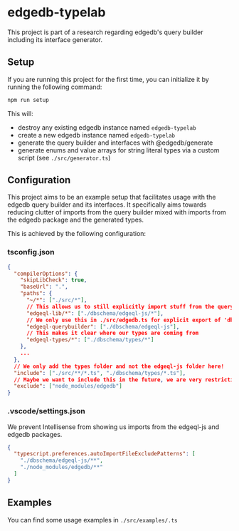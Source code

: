 # edgedb-typelab

This project is part of a research regarding edgedb's query builder including its interface generator.

## Setup

If you are running this project for the first time, you can initialize it by running the following command:

```bash
npm run setup
```

This will:

- destroy any existing edgedb instance named `edgedb-typelab`
- create a new edgedb instance named `edgedb-typelab`
- generate the query builder and interfaces with @edgedb/generate
- generate enums and value arrays for string literal types via a custom script (see `./src/generator.ts`)

## Configuration

This project aims to be an example setup that facilitates usage with the edgedb query builder and its interfaces. It specifically aims towards reducing clutter of imports from the query builder mixed with imports from the edgedb package and the generated types.

This is achieved by the following configuration:

### tsconfig.json

```json
{
  "compilerOptions": {
    "skipLibCheck": true,
    "baseUrl": ".",
    "paths": {
      "~/*": ["./src/*"],
      // This allows us to still explicitly import stuff from the query builder
      "edgeql-lib/*": ["./dbschema/edgeql-js/*"],
      // We only use this in ./src/edgedb.ts for explicit export of 'db'
      "edgeql-querybuilder": ["./dbschema/edgeql-js"],
      // This makes it clear where our types are coming from
      "edgeql-types/*": ["./dbschema/types/*"]
    },
    ...
  },
  // We only add the types folder and not the edgeql-js folder here!
  "include": ["./src/**/*.ts", "./dbschema/types/*.ts"],
  // Maybe we want to include this in the future, we are very restrictive here
  "exclude": ["node_modules/edgedb"]
}
```

### .vscode/settings.json

We prevent Intellisense from showing us imports from the edgeql-js and edgedb packages.

```json
{
  "typescript.preferences.autoImportFileExcludePatterns": [
    "./dbschema/edgeql-js/**",
    "./node_modules/edgedb/**"
  ]
}
```

## Examples

You can find some usage examples in `./src/examples/.ts`

